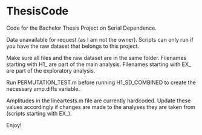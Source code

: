 # ThesisCode
Code for the Bachelor Thesis Project on Serial Dependence.

Data unavailable for request (as I am not the owner).
Scripts can only run if you have the raw dataset that belongs to this project.

Make sure all files and the raw dataset are in the same folder.
Filenames starting with H1_ are part of the main analysis.
Filenames starting with EX_ are part of the exploratory analysis.

Run PERMUTATION_TEST.m before running H1_SD_COMBINED to create the necessary amp.diffs variable. 

Amplitudes in the lineartests.m file are currently hardcoded. 
Update these values accordingly if changes are made to the analyses they are taken from (scripts starting with EX_).

Enjoy!







